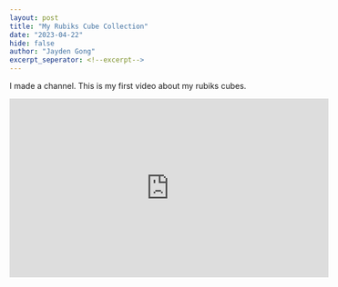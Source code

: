 ```yaml
---
layout: post
title: "My Rubiks Cube Collection"
date: "2023-04-22"
hide: false
author: "Jayden Gong"
excerpt_seperator: <!--excerpt-->
---
```


I made a channel. This is my first video about my rubiks cubes.

<iframe
        width="560"
        height="315"
        src="https://www.youtube.com/embed/m_2cU_0Y01o?si=RKRZS13jXbWkgypH"
        title="YouTube video player"
        frameborder="0"
        allow="accelerometer; autoplay; clipboard-write; encrypted-media; gyroscope; picture-in-picture; web-share"
        allowfullscreen>
</iframe>

<!--excerpt-->